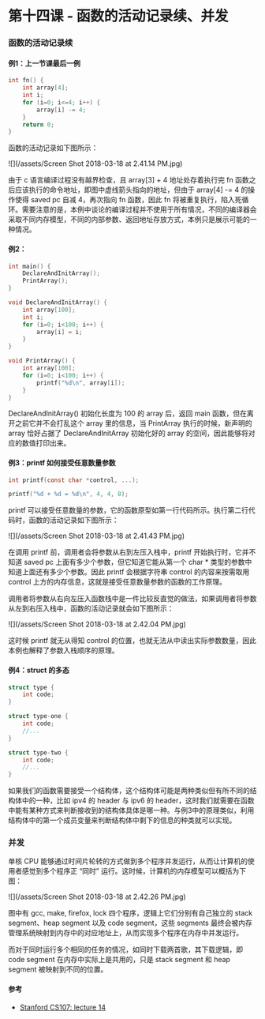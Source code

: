 # 第十四课 - 函数的活动记录续、并发

### 函数的活动记录续

#### 例1：上一节课最后一例

```c
int fn() {
    int array[4];
    int i;
    for (i=0; i<=4; i++) {
        array[i] -= 4;
    }
    return 0;
}
```

函数的活动记录如下图所示：

![](/assets/Screen Shot 2018-03-18 at 2.41.14 PM.jpg)

由于 c 语言编译过程没有越界检查，且 array\[3\] + 4 地址处存着执行完 fn 函数之后应该执行的命令地址，即图中虚线箭头指向的地址，但由于 array\[4\] -= 4 的操作使得 saved pc 自减 4，再次指向 fn 函数，因此 fn 将被重复执行，陷入死循环。需要注意的是，本例中谈论的编译过程并不使用于所有情况，不同的编译器会采取不同内存模型，不同的内部参数、返回地址存放方式，本例只是展示可能的一种情况。

#### 例2：

```c
int main() {
    DeclareAndInitArray();
    PrintArray();
}

void DeclareAndInitArray() {
    int array[100];
    int i;
    for (i=0; i<100; i++) {
        array[i] = i;
    }
}

void PrintArray() {
    int array[100];
    for (i=0; i<100; i++) {
        printf("%d\n", array[i]);
    }
}
```

DeclareAndInitArray\(\) 初始化长度为 100 的 array 后，返回 main 函数，但在离开之前它并不会打乱这个 array 里的信息，当 PrintArray 执行的时候，新声明的 array 恰好占据了 DeclareAndInitArray 初始化好的 array 的空间，因此能够将对应的数值打印出来。

#### 例3：printf 如何接受任意数量参数

```c
int printf(const char *control, ...);

printf("%d + %d = %d\n", 4, 4, 8);
```

printf 可以接受任意数量的参数，它的函数原型如第一行代码所示。执行第二行代码时，函数的活动记录如下图所示：

![](/assets/Screen Shot 2018-03-18 at 2.41.43 PM.jpg)

在调用 printf 前，调用者会将参数从右到左压入栈中，printf 开始执行时，它并不知道 saved pc 上面有多少个参数，但它知道它能从第一个 char \* 类型的参数中知道上面还有多少个参数。因此 printf 会根据字符串 control 的内容来按需取用 control 上方的内存信息，这就是接受任意数量参数的函数的工作原理。

调用者将参数从右向左压入函数栈中是一件比较反直觉的做法，如果调用者将参数从左到右压入栈中，函数的活动记录就会如下图所示：

![](/assets/Screen Shot 2018-03-18 at 2.42.04 PM.jpg)

这时候 printf 就无从得知 control 的位置，也就无法从中读出实际参数数量，因此本例也解释了参数入栈顺序的原理。

#### 例4：struct 的多态

```c
struct type {
    int code;
}

struct type-one {
    int code;
    //...
}

struct type-two {
    int code;
    //...
}
```

如果我们的函数需要接受一个结构体，这个结构体可能是两种类似但有所不同的结构体中的一种，比如 ipv4 的 header 与 ipv6 的 header，这时我们就需要在函数中能有某种方式来判断接收到的结构体具体是哪一种。与例3中的原理类似，利用结构体中的第一个成员变量来判断结构体中剩下的信息的种类就可以实现。

### 并发

单核 CPU 能够通过时间片轮转的方式做到多个程序并发运行，从而让计算机的使用者感觉到多个程序正 “同时” 运行。这时候，计算机的内存模型可以概括为下图：

![](/assets/Screen Shot 2018-03-18 at 2.42.26 PM.jpg)

图中有 gcc, make, firefox, lock 四个程序，逻辑上它们分别有自己独立的 stack segment、heap segment 以及 code segment，这些 segments 最终会被内存管理系统映射到内存中的对应地址上，从而实现多个程序在内存中并发运行。

而对于同时运行多个相同的任务的情况，如同时下载两首歌，其下载逻辑，即 code segment 在内存中实际上是共用的，只是 stack segment 和 heap segment 被映射到不同的位置。

#### 参考

* [Stanford CS107: lecture 14](https://www.youtube.com/watch?v=TRfbJIsDBIM&index=14&list=PL08D9FA018A965057&t=225s)



